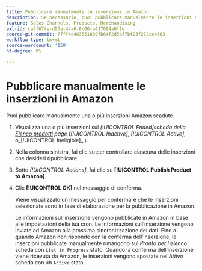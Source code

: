 ```yaml
---
title: Pubblicare manualmente le inserzioni in Amazon
description: Se necessario, puoi pubblicare manualmente le inserzioni Amazon scadute dall’amministratore di Commerce.
feature: Sales Channels, Products, Merchandising
exl-id: ca3f674e-d93a-44a6-8c06-b417694a0f1e
source-git-commit: 7fff4c463551089fb64f2d5bf7bf23f272ce4663
workflow-type: tm+mt
source-wordcount: '150'
ht-degree: 0%

---
```


# Pubblicare manualmente le inserzioni in Amazon

Puoi pubblicare manualmente una o più inserzioni Amazon scadute.

1. Visualizza una o più inserzioni sul _[!UICONTROL Ended]_scheda della [Elenco prodotti](./managing-product-listings.md) page (_[!UICONTROL Inactive]_, _[!UICONTROL Active]_, o_[!UICONTROL Ineligible]_ ).

1. Nella colonna sinistra, fai clic su per controllare ciascuna delle inserzioni che desideri ripubblicare.

1. Sotto _[!UICONTROL Actions]_, fai clic su **[!UICONTROL Publish Product to Amazon]**.

1. Clic **[!UICONTROL OK]** nel messaggio di conferma.

   Viene visualizzato un messaggio per confermare che le inserzioni selezionate sono in fase di elaborazione per la pubblicazione in Amazon.

   Le informazioni sull’inserzione vengono pubblicate in Amazon in base alle impostazioni della tua cron. Le informazioni sull’inserzione vengono inviate ad Amazon alla prossima sincronizzazione dei dati. Fino a quando Amazon non risponde con la conferma dell’inserzione, le inserzioni pubblicate manualmente rimangono sul _Pronto per l&#39;elenco_ scheda con `List in Progress` stato. Quando la conferma dell’inserzione viene ricevuta da Amazon, le inserzioni vengono spostate nel _Attivo_ scheda con un `Active` stato.

